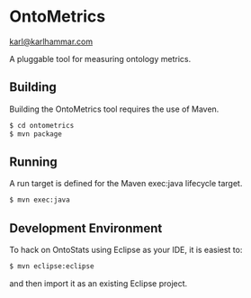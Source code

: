 OntoMetrics
===========

<karl@karlhammar.com>

A pluggable tool for measuring ontology metrics.

Building
----------
Building the OntoMetrics tool requires the use of Maven.

```sh
$ cd ontometrics
$ mvn package
```

Running
----------
A run target is defined for the Maven exec:java lifecycle target.

```sh
$ mvn exec:java
```

Development Environment
----------
To hack on OntoStats using Eclipse as your IDE, it is easiest to:

```sh
$ mvn eclipse:eclipse
```

and then import it as an existing Eclipse project.